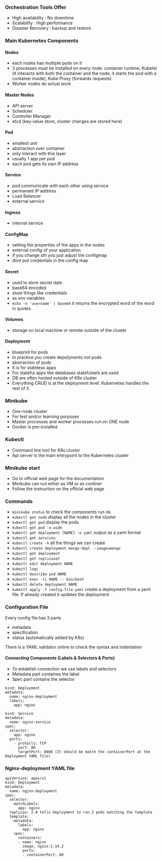 ### Orchestration Tools Offer
- High availability : No downtime
- Scalability : High performance
- Disaster Recovery : backup and restore

### Main Kubernetes Components 
#### Nodes
- each nodes has multiple pods on it
- 3 processes must be installed on every node: container runtime, Kubelet (it interacts with both the container and the node, it starts the pod with a container inside), Kube Proxy (forwards requests)   
- Worker nodes do actual work

#### Master Nodes
- API server
- Scheduler
- Controller Manager
- etcd (key-value store, cluster changes are stored here) 


#### Pod 
- smallest unit
- abstraction over container
- only interact with this layer
- usually 1 app per pod
- each pod gets its own IP address
#### Service 
- pod communicate with each other using service
- permanant IP address
- Load Balancer
- external service
#### Ingress
- internal service 
#### ConfigMap
- setting the properties of the apps in the nodes
- external config of your application
- if you change sth you just adjust the configmap
- dont put credentials in the config map 
#### Secret
- used to store secret date
- base64 encoded
- store things like credentials
- as env variables
- `echo -n 'username' | base64` it returns the encrypted word of the word in quotes. 
#### Volumes
- storage on local machine or remote outside of the cluster
#### Deployment
- blueprint for pods
- In practice you create depolyments not pods
- abstraction of pods
- It is for stateless apps
- For stateful apps like databases statefulsets are used
- DB are often hosted outside of K8s cluster
- Everything CRUD is at the deployment level. Kubernetes handles the rest of it. 



### Minikube

- One-node cluster
- For test and/or learning purposes
- Master processes and worker processes run on ONE node
- Docker is pre-installed

### Kubectl

- Command line tool for K8s cluster
- Api server is the main entrypoint to the Kubernetes cluster


### Minikube start 

- Go to official web page for the documentation
- Minikube can run either as VM or as continer
- Follow the instruction on the official web page

### Commands

- `minikube status` to check the components run ok.
- `kubectl get node` display all the nodes in the cluster
- `kubectl get pod` display the pods
- `kubectl get pod -o wide`
- `kubectl get deployment [NAME] -o yaml` output as a yaml format  
- `kubectl get services`
- `kubectl create -h` all the things we can create
- `kubectl create deployment mongo-depl --image=mongo`
- `kubectl get deployment`
- `kubectl get replicaset`
- `kubectl edit deployment NAME`
- `kubectl logs`
- `kubectl describe pod NAME`
- `kubectl exec -ti NAME -- bin/bash` 
- `kubectl delete deployment NAME`
- `kubectl apply -f config-file.yaml` create a deployment from a yaml file. If already created it updates the deployment

### Configuration File
Every config file has 3 parts
- metadata
- specification
- status (automatically added by K8s)

There is a YAML validator online to check the syntax and indentation

#### Connecting Components (Labels & Selectors & Ports)
- To establish connection we use labels and selectors
- Metadata part containes the label
- Spec part contains the selector
```
kind: Deployment
metadata:
  name: nginx-deployment
  labels:
    app: nginx
```

```
kind: Service
metadata:
  name: nginx-service
spec:
  selector:
    app: nginx
  ports:
    - protocls: TCP
      port: 80
      targetPort: 8080 (It should be match the containerPort at the Deployment YAML file)
```
### Nginx-deployment YAML file

```
apiVersion: apps/v1
kind: Deployment
metadata:
  name: nginx-deployment
spec:
  selector:
    matchLabels:
      app: nginx
  replicas: 2 # tells deployment to run 2 pods matching the template
  template:
    metadata:
      labels:
        app: nginx
    spec:
      containers:
      - name: nginx
        image: nginx:1.14.2
        ports:
        - containerPort: 80
```

